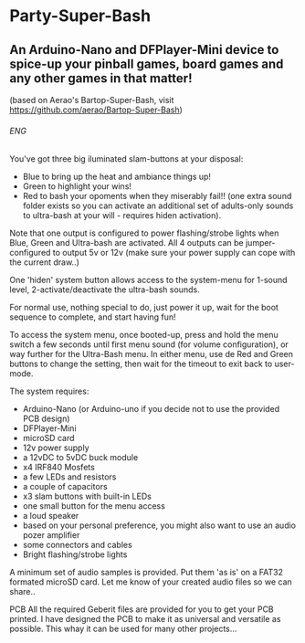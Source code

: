 # Party-Super-Bash
An Arduino-Nano and DFPlayer-Mini device to spice-up your pinball games, board games and any other games in that matter!
------------------
(based on Aerao's Bartop-Super-Bash, visit https://github.com/aerao/Bartop-Super-Bash)
 
 
###### ENG
You've got three big iluminated slam-buttons at your disposal:
- Blue to bring up the heat and ambiance things up!
- Green to highlight your wins!
- Red to bash your opoments when they miserably fail!!
(one extra sound folder exists so you can activate an additional set of adults-only sounds to ultra-bash at your will - requires hiden activation).

Note that one output is configured to power flashing/strobe lights when Blue, Green and Ultra-bash are activated.
All 4 outputs can be jumper-configured to output 5v or 12v (make sure your power supply can cope with the current draw..)

One 'hiden' system button allows access to the system-menu for 1-sound level, 2-activate/deactivate the ultra-bash sounds.

For normal use, nothing special to do, just power it up, wait for the boot sequence to complete, and start having fun!

To access the system menu, once booted-up, press and hold the menu switch a few seconds until first menu sound (for volume configuration), or way further for the Ultra-Bash menu.
In either menu, use de Red and Green buttons to change the setting, then wait for the timeout to exit back to user-mode.

The system requires:
- Arduino-Nano (or Arduino-uno if you decide not to use the provided PCB design)
- DFPlayer-Mini
- microSD card
- 12v power supply
- a 12vDC to 5vDC buck module
- x4 IRF840 Mosfets
- a few LEDs and resistors
- a couple of capacitors
- x3 slam buttons with built-in LEDs
- one small button for the menu access
- a loud speaker
- based on your personal preference, you might also want to use an audio pozer amplifier 
- some connectors and cables
- Bright flashing/strobe lights

A minimum set of audio samples is provided. Put them 'as is' on a FAT32 formated microSD card.
Let me know of your created audio files so we can share..

PCB
All the required Geberit files are provided for you to get your PCB printed.
I have designed the PCB to make it as universal and versatile as possible. This whay it can be used for many other projects...
